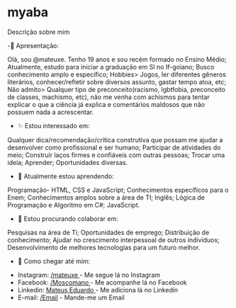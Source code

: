 # myaba
Descrição sobre mim

-👀 Apresentação:

Olá, sou @mateuxe.
Tenho 19 anos e sou recém formado no Ensino Médio;
Atualmente, estudo para iniciar a graduação em SI no If-goiano;
Busco conhecimento amplo e específico;
Hobbies>  Jogos, ler diferentes gêneros literários, conhecer/refletir sobre diversos assunto, gastar tempo atoa, etc;
Não admito> Qualquer tipo de preconceito(racismo, lgbtfobia, preconceito de classes, machismo, etc), não me venha com achismos para tentar explicar o que a ciência já explica e comentários maldosos que não possuem nada a acrescentar.

- ✨ Estou interessado em:

Qualquer dica/recomendação/crítica construtiva que possam me ajudar a desenvolver como profissional e ser humano;
Participar de atividades do meio;
Construir laços firmes e confiáveis com outras pessoas;
Trocar uma ideia;
Aprender;
Oportunidades diversas.

- 👾 Atualmente estou aprendendo:

Programação- HTML, CSS e JavaScript;
Conhecimentos específicos para o Enem;
Conhecimentos amplos sobre a área de TI;
Inglês;
Lógica de Programação e Algoritmo em C#;
JavaScript.

- 💝 Estou procurando colaborar em:

Pesquisas na área de Ti;
Oportunidades de emprego;
Distribuição de conhecimento;
Ajudar no crescimento interpessoal de outros indivíduos;
Desenvolvimento de melhores tecnologias para um futuro melhor.

- 💌 Como chegar até mim:

<ul>
<li>  Instagram: <a href="https://www.instagram.com/mateuxe/" target="_blank"> /mateuxe </a> - Me segue lá no Instagram </li>
<li>  Facebook: <a href="https://www.facebook.com/Moscomano" target="_blank"> /Moscomano </a> - Me acompanhe lá no Facebook </li>
<li>  Linkedin: <a href="linkedin.com/in/mateus-eduardo-757522218/" target="_blank"> Mateus Eduardo </a>  - Me adiciona lá no Linkedin </li>
<li>  E-mail: <a href="mailto:mateuseduardosilvar@gmail.com?subject=Olá, Mateus. Tudo bem?"> /Email</a> - Mande-me um Email</li>
</ul>
